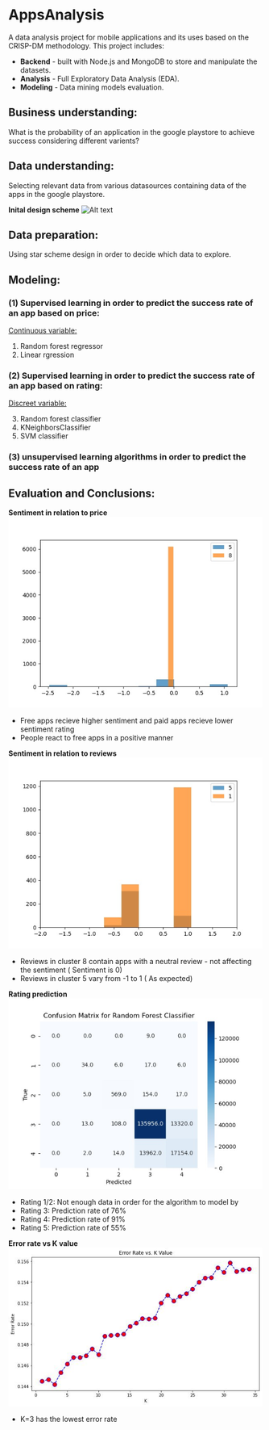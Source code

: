 # AppsAnalysis
A data analysis project for mobile applications and its uses based on the CRISP-DM methodology.
This project includes:
<ul>
<li><strong>Backend</strong> - built with Node.js and MongoDB to store and manipulate the datasets.</li>
<li><strong>Analysis</strong> - Full Exploratory Data Analysis (EDA).</li>
<li><strong>Modeling</strong> - Data mining models evaluation.</li>
</ul>

## Business understanding:
What is the probability of an application in the google playstore to achieve success considering different varients?

## Data understanding:
Selecting relevant data from various datasources containing data of the apps in the google playstore.

<strong>Inital design scheme</strong>
<img src="./figures/design-scheme.png" alt="Alt text" title="Design Scheme">

## Data preparation:
Using star scheme design in order to decide which data to explore.

## Modeling:

### (1) Supervised learning in order to predict the success rate of an app based on price:
  <u>Continuous variable:</u>

  1. Random forest regressor
  2. Linear rgression


### (2) Supervised learning in order to predict the success rate of an app based on rating:
  <u>Discreet variable:</u>

  3. Random forest classifier
  4. KNeighborsClassifier
  5. SVM classifier 

### (3) unsupervised learning algorithms in order to predict the success rate of an app

## Evaluation and Conclusions:

<strong>Sentiment in relation to price</strong>
<img src="./figures/1.jpeg" alt="Alt text" title="Price">
- Free apps recieve higher sentiment and paid apps recieve lower sentiment rating
- People react to free apps in a positive manner

<strong>Sentiment in relation to reviews</strong>
<img src="./figures/2.jpeg" alt="Alt text" title="Reviews number">
- Reviews in cluster 8 contain apps with a neutral review - not affecting the sentiment ( Sentiment is 0)
- Reviews in cluster 5 vary from -1 to 1 ( As expected)

<strong>Rating prediction</strong>
<img src="./figures/confusion.jpeg" alt="Alt text" title="Confusion Matrix">

- Rating 1/2: Not enough data in order for the algorithm to model by
- Rating 3: Prediction rate of 76%
- Rating 4: Prediction rate of 91%
- Rating 5: Prediction rate of 55%

<strong>Error rate vs K value</strong>
<img src="./figures/error-rate.jpeg" alt="Alt text" title="Error Rate">

- K=3 has the lowest error rate